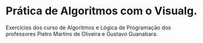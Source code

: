 # Prática de Algoritmos com o Visualg.
 Exercícios dos curso de Algoritmos e Lógica de Programação dos professores Pietro Martins de Oliveira e Gustavo Guanabara.
